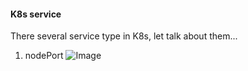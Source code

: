#### **K8s service**

There several service type in K8s, let talk about them...

1. nodePort
![Image](../../../asset/flow/k8s-svc-network.drawio)

